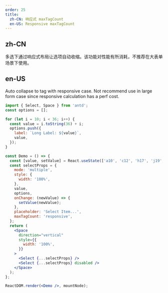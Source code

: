 ```yaml
---
order: 25
title:
  zh-CN: 响应式 maxTagCount
  en-US: Responsive maxTagCount
---
```


## zh-CN

多选下通过响应式布局让选项自动收缩。该功能对性能有所消耗，不推荐在大表单场景下使用。

## en-US

Auto collapse to tag with responsive case. Not recommend use in large form case since responsive calculation has a perf cost.

```jsx
import { Select, Space } from 'antd';
const options = [];

for (let i = 10; i < 36; i++) {
  const value = i.toString(36) + i;
  options.push({
    label: `Long Label: ${value}`,
    value,
  });
}

const Demo = () => {
  const [value, setValue] = React.useState(['a10', 'c12', 'h17', 'j19', 'k20']);
  const selectProps = {
    mode: 'multiple',
    style: {
      width: '100%',
    },
    value,
    options,
    onChange: (newValue) => {
      setValue(newValue);
    },
    placeholder: 'Select Item...',
    maxTagCount: 'responsive',
  };
  return (
    <Space
      direction="vertical"
      style={{
        width: '100%',
      }}
    >
      <Select {...selectProps} />
      <Select {...selectProps} disabled />
    </Space>
  );
};

ReactDOM.render(<Demo />, mountNode);
```
